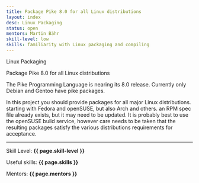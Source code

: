 ```yaml
---
title: Package Pike 8.0 for all Linux distributions
layout: index
desc: Linux Packaging
status: open
mentors: Martin Bähr
skill-level: low
skills: familiarity with Linux packaging and compiling
---
```

Linux Packaging

Package Pike 8.0 for all Linux distributions

The Pike Programming Language is nearing its 8.0 release.
Currently only Debian and Gentoo have pike packages.

In this project you should provide packages for all major Linux distributions.
starting with Fedora and openSUSE, but also Arch and others.
an RPM spec file already exists, but it may need to be updated.
It is probably best to use the openSUSE build service, however care needs to be
taken that the resulting packages satisfy the various distributions
requirements for acceptance.

* * *

Skill Level: **{{ page.skill-level }}**

Useful skills: **{{ page.skills }}**

Mentors: **{{ page.mentors }}**
